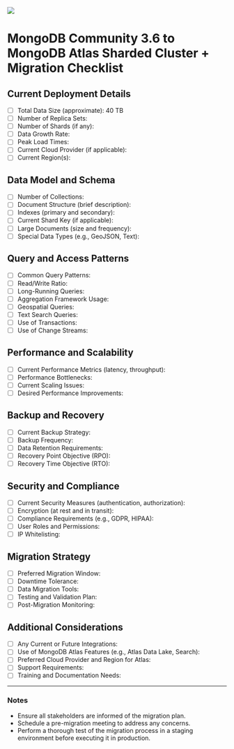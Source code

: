 
![](https://www.paloaltonetworks.com/content/dam/pan/en_US/images/logos/brand/primary-company-logo/Parent-logo.png?imwidth=480)

# MongoDB Community 3.6 to MongoDB Atlas Sharded Cluster + Migration Checklist


## Current Deployment Details
- [ ] Total Data Size (approximate): 40 TB
- [ ] Number of Replica Sets:
- [ ] Number of Shards (if any):
- [ ] Data Growth Rate:
- [ ] Peak Load Times:
- [ ] Current Cloud Provider (if applicable):
- [ ] Current Region(s):

## Data Model and Schema
- [ ] Number of Collections:
- [ ] Document Structure (brief description):
- [ ] Indexes (primary and secondary):
- [ ] Current Shard Key (if applicable):
- [ ] Large Documents (size and frequency):
- [ ] Special Data Types (e.g., GeoJSON, Text):

## Query and Access Patterns
- [ ] Common Query Patterns:
- [ ] Read/Write Ratio:
- [ ] Long-Running Queries:
- [ ] Aggregation Framework Usage:
- [ ] Geospatial Queries:
- [ ] Text Search Queries:
- [ ] Use of Transactions:
- [ ] Use of Change Streams:

## Performance and Scalability
- [ ] Current Performance Metrics (latency, throughput):
- [ ] Performance Bottlenecks:
- [ ] Current Scaling Issues:
- [ ] Desired Performance Improvements:

## Backup and Recovery
- [ ] Current Backup Strategy:
- [ ] Backup Frequency:
- [ ] Data Retention Requirements:
- [ ] Recovery Point Objective (RPO):
- [ ] Recovery Time Objective (RTO):

## Security and Compliance
- [ ] Current Security Measures (authentication, authorization):
- [ ] Encryption (at rest and in transit):
- [ ] Compliance Requirements (e.g., GDPR, HIPAA):
- [ ] User Roles and Permissions:
- [ ] IP Whitelisting:

## Migration Strategy
- [ ] Preferred Migration Window:
- [ ] Downtime Tolerance:
- [ ] Data Migration Tools:
- [ ] Testing and Validation Plan:
- [ ] Post-Migration Monitoring:

## Additional Considerations
- [ ] Any Current or Future Integrations:
- [ ] Use of MongoDB Atlas Features (e.g., Atlas Data Lake, Search):
- [ ] Preferred Cloud Provider and Region for Atlas:
- [ ] Support Requirements:
- [ ] Training and Documentation Needs:

---

### Notes
- Ensure all stakeholders are informed of the migration plan.
- Schedule a pre-migration meeting to address any concerns.
- Perform a thorough test of the migration process in a staging environment before executing it in production.
